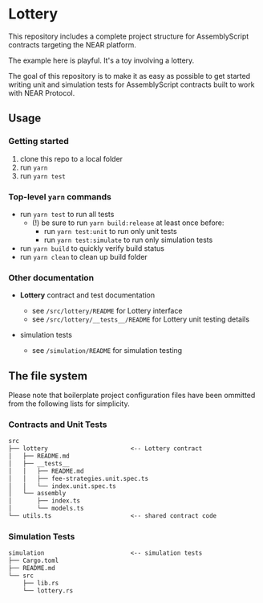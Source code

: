 # Lottery

This repository includes a complete project structure for AssemblyScript contracts targeting the NEAR platform.

The example here is playful.  It's a toy involving a lottery.

The goal of this repository is to make it as easy as possible to get started writing unit and simulation tests for AssemblyScript contracts built to work with NEAR Protocol.


## Usage

### Getting started

1. clone this repo to a local folder
2. run `yarn`
3. run `yarn test`

### Top-level `yarn` commands

- run `yarn test` to run all tests
  - (!) be sure to run `yarn build:release` at least once before:
    - run `yarn test:unit` to run only unit tests
    - run `yarn test:simulate` to run only simulation tests
- run `yarn build` to quickly verify build status
- run `yarn clean` to clean up build folder

### Other documentation

- **Lottery** contract and test documentation
  - see `/src/lottery/README` for Lottery interface
  - see `/src/lottery/__tests__/README` for Lottery unit testing details

- simulation tests
  - see `/simulation/README` for simulation testing


## The file system

Please note that boilerplate project configuration files have been ommitted from the following lists for simplicity.

### Contracts and Unit Tests

```txt
src
├── lottery                       <-- Lottery contract
│   ├── README.md
│   ├── __tests__
│   │   ├── README.md
│   │   ├── fee-strategies.unit.spec.ts
│   │   └── index.unit.spec.ts
│   └── assembly
│       ├── index.ts
│       └── models.ts
└── utils.ts                      <-- shared contract code
```

### Simulation Tests

```txt
simulation                        <-- simulation tests
├── Cargo.toml
├── README.md
└── src
    ├── lib.rs
    └── lottery.rs
```
